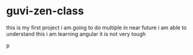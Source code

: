 # guvi-zen-class
this is my first project
i am going to do multiple in near future
i am able to understand this
i am learning angular it is not very tough

p
